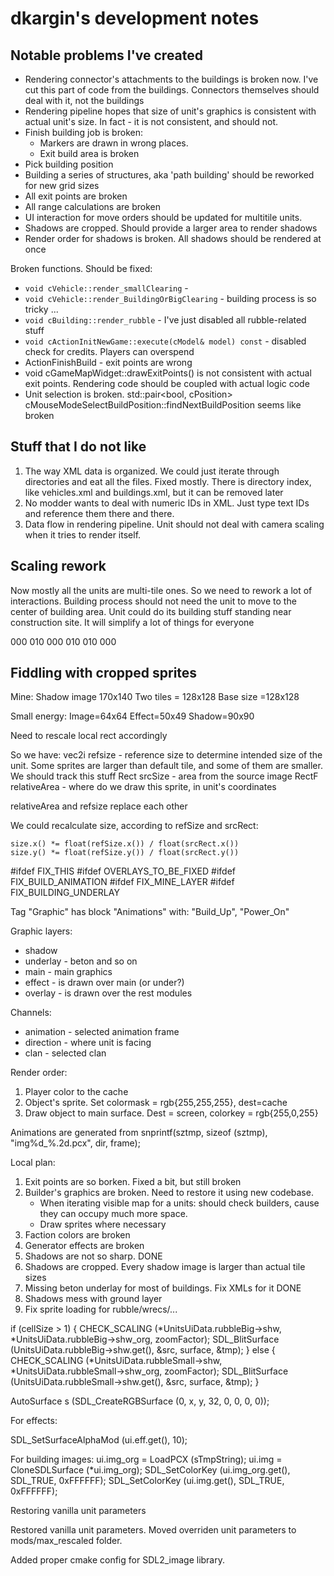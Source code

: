# dkargin's development notes #

## Notable problems I've created ##

 - Rendering connector's attachments to the buildings is broken now. I've cut this part of code from the buildings. Connectors themselves should deal with it, not the buildings
 - Rendering pipeline hopes that size of unit's graphics is consistent with actual unit's size. In fact - it is not consistent, and should not.
 - Finish building job is broken:
 	- Markers are drawn in wrong places.
 	- Exit build area is broken
 - Pick building position
 - Building a series of structures, aka 'path building' should be reworked for new grid sizes
 - All exit points are broken
 - All range calculations are broken
 - UI interaction for move orders should be updated for multitile units.
 - Shadows are cropped. Should provide a larger area to render shadows
 - Render order for shadows is broken. All shadows should be rendered at once

Broken functions. Should be fixed:

 - `void cVehicle::render_smallClearing` - 
 - `void cVehicle::render_BuildingOrBigClearing` - building process is so tricky ...
 - `void cBuilding::render_rubble` - I've just disabled all rubble-related stuff
 - `void cActionInitNewGame::execute(cModel& model) const` - disabled check for credits. Players 
 can overspend
 - ActionFinishBuild - exit points are wrong
 - void cGameMapWidget::drawExitPoints() is not consistent with actual exit points. Rendering code should be coupled with actual logic code
 - Unit selection is broken. 
 std::pair<bool, cPosition> cMouseModeSelectBuildPosition::findNextBuildPosition seems like broken


## Stuff that I do not like ##

1. The way XML data is organized. We could just iterate through directories and eat all the files. Fixed mostly. There is directory index, like vehicles.xml and buildings.xml, but it can be removed later
2. No modder wants to deal with numeric IDs in XML. Just type text IDs and reference them there and there.
3. Data flow in rendering pipeline. Unit should not deal with camera scaling when it tries to render itself. 

## Scaling rework ##

Now mostly all the units are multi-tile ones. So we need to rework a lot of interactions. 
Building process should not need the unit to move to the center of building area. Unit could do its building stuff standing near construction site. It will simplify a lot of things for everyone


<TileGen name="connectors" file="connectors.pcx" size="64x64">
	<!--Central connector not connected anywhere-->
	<Rule pos="0x0">
		000
		010
		000
	</Rule>
	<!--Use this tile if there is a connection from the upper side-->
	<Rule pos="1x0">
		010
		010
		000
	</Rule>
</TileGen>

## Fiddling with cropped sprites ##

Mine:
	Shadow image 170x140
	Two tiles = 128x128
	Base size =128x128

Small energy:
	Image=64x64
	Effect=50x49
	Shadow=90x90

Need to rescale local rect accordingly

So we have: 
vec2i refsize - reference size to determine intended size of the unit. Some sprites are larger than default tile, and some of them are smaller. We should track this stuff
Rect srcSize - area from the source image
RectF relativeArea - where do we draw this sprite, in unit's coordinates

relativeArea and refsize replace each other

We could recalculate size, according to refSize and srcRect:

```
size.x() *= float(refSize.x()) / float(srcRect.x())
size.y() *= float(refSize.y()) / float(srcRect.y())
```

#ifdef FIX_THIS
#ifdef OVERLAYS_TO_BE_FIXED
#ifdef FIX_BUILD_ANIMATION
#ifdef FIX_MINE_LAYER
#ifdef FIX_BUILDING_UNDERLAY

Tag "Graphic" has block "Animations" with: "Build_Up", "Power_On"

Graphic layers:
 - shadow
 - underlay - beton and so on
 - main - main graphics
 - effect - is drawn over main (or under?)
 - overlay - is drawn over the rest modules

Channels:
 - animation 	- selected animation frame
 - direction 	- where unit is facing
 - clan			- selected clan


Render order:
1. Player color to the cache
2. Object's sprite. Set colormask = rgb{255,255,255}, dest=cache
3. Draw object to main surface. Dest = screen, colorkey = rgb{255,0,255}

Animations are generated from snprintf(sztmp, sizeof (sztmp), "img%d_%.2d.pcx", dir, frame);

Local plan:

1. Exit points are so borken. Fixed a bit, but still broken
2. Builder's graphics are broken. Need to restore it using new codebase.
	- When iterating visible map for a units: should check builders, cause they can occupy much more space.
	- Draw sprites where necessary
3. Faction colors are broken
4. Generator effects are broken
5. Shadows are not so sharp. 											DONE
6. Shadows are cropped. Every shadow image is larger than actual tile sizes
7. Missing beton underlay for most of buildings. Fix XMLs for it 		DONE
8. Shadows mess with ground layer
9. Fix sprite loading for rubble/wrecs/...

if (cellSize > 1)
{
	CHECK_SCALING (*UnitsUiData.rubbleBig->shw, *UnitsUiData.rubbleBig->shw_org, zoomFactor);
	SDL_BlitSurface (UnitsUiData.rubbleBig->shw.get(), &src, surface, &tmp);
}
else
{
	CHECK_SCALING (*UnitsUiData.rubbleSmall->shw, *UnitsUiData.rubbleSmall->shw_org, zoomFactor);
	SDL_BlitSurface (UnitsUiData.rubbleSmall->shw.get(), &src, surface, &tmp);
}

AutoSurface s (SDL_CreateRGBSurface (0, x, y, 32, 0, 0, 0, 0));

For effects:

SDL_SetSurfaceAlphaMod (ui.eff.get(), 10);

For building images:
			ui.img_org = LoadPCX (sTmpString);
			ui.img = CloneSDLSurface (*ui.img_org);
			SDL_SetColorKey (ui.img_org.get(), SDL_TRUE, 0xFFFFFF);
			SDL_SetColorKey (ui.img.get(), SDL_TRUE, 0xFFFFFF);

Restoring vanilla unit parameters

Restored vanilla unit parameters.
Moved overriden unit parameters to mods/max_rescaled folder.

Added proper cmake config for SDL2_image library.
